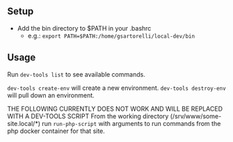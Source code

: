 ## Setup
- Add the bin directory to $PATH in your .bashrc
  - e.g.: `export PATH=$PATH:/home/gsartorelli/local-dev/bin`

## Usage
Run `dev-tools list` to see available commands.

`dev-tools create-env` will create a new environment.
`dev-tools destroy-env` will pull down an environment.

THE FOLLOWING CURRENTLY DOES NOT WORK AND WILL BE REPLACED WITH A DEV-TOOLS SCRIPT
From the working directory (/srv/www/some-site.local/*) run `run-php-script` with arguments to run commands from the php docker container for that site.
